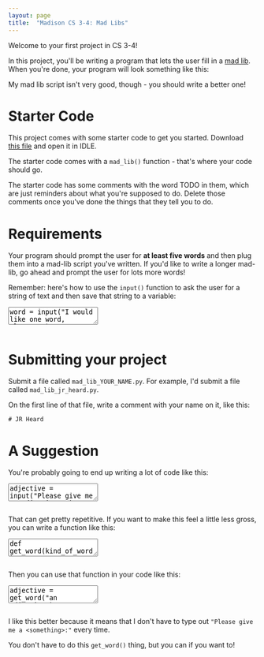 ```yaml
---
layout: page
title:  "Madison CS 3-4: Mad Libs"
---
```


Welcome to your first project in CS 3-4!

In this project, you'll be writing a program that lets the user fill in a [mad lib](https://en.wikipedia.org/wiki/Mad_Libs#Format). When you're done, your program will look something like this:

<asciinema-player src="{{ site.baseurl }}/madlib.json" rows="10" cols="90" autoplay="true" loop="true"></asciinema-player>

My mad lib script isn't very good, though - you should write a better one!


Starter Code
============

This project comes with some starter code to get you started. Download [this file][starter-code] and open it in IDLE.

The starter code comes with a `mad_lib()` function - that's where your code should go.

The starter code has some comments with the word TODO in them, which are just reminders about what you're supposed to do. Delete those comments once you've done the things that they tell you to do.

Requirements
============

Your program should prompt the user for __at least five words__ and then plug them into a mad-lib script you've written. If you'd like to write a longer mad-lib, go ahead and prompt the user for lots more words!

Remember: here's how to use the `input()` function to ask the user for a string of text and then save that string to a variable:

<textarea class="hidden">
word = input("I would like one word, please: ")
</textarea>
<pre class="cm-s-friendship-bracelet"></pre>

Submitting your project
=======================

Submit a file called `mad_lib_YOUR_NAME.py`. For example, I'd submit a file called `mad_lib_jr_heard.py`.

On the first line of that file, write a comment with your name on it, like this:

```
# JR Heard
```


A Suggestion
==========

You're probably going to end up writing a lot of code like this:

<textarea class="hidden">
adjective = input("Please give me an adjective: ")
noun = input("Please give me a noun: ")
animal = input("Please give me an animal: ")
</textarea>
<pre class="cm-s-friendship-bracelet"></pre>

That can get pretty repetitive. If you want to make this feel a little less gross, you can write a function like this:

<textarea class="hidden">
def get_word(kind_of_word):
    return input("Please give me " + kind_of_word + ":")
</textarea>
<pre class="cm-s-friendship-bracelet"></pre>

Then you can use that function in your code like this:

<textarea class="hidden">
adjective = get_word("an adjective")
noun = get_word("a noun")
animal = get_word("an animal")
</textarea>
<pre class="cm-s-friendship-bracelet"></pre>

I like this better because it means that I don't have to type out `"Please give me a <something>:"` every time.

You don't have to do this `get_word()` thing, but you can if you want to!


[starter-code]: {{site.baseurl}}/python/mad_lib_starter_code.py

<script src="{{ site.baseurl }}/assets/js/asciinema-player.js?v={{ site.time }}"></script>


<script src="{{ site.baseurl }}/assets/js/codemirror.js?v={{ site.time }}"></script>
<script src="{{ site.baseurl }}/assets/js/codemirror_python.js?v={{ site.time }}"></script>
<script src="{{ site.baseurl }}/assets/js/codemirror_runmode.js?v={{ site.time }}"></script>
<script>
var textAreas = document.getElementsByTagName("textarea");
var pres = document.querySelectorAll("pre.cm-s-friendship-bracelet");

for (var i = 0; i < textAreas.length; i++) {
	CodeMirror.runMode(textAreas[i].value, "python", pres[i]);
}
</script>
